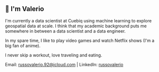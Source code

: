 ## 👋 I'm Valerio

I'm currently a data scientist at Cuebiq using machine learning to explore geospatial data at scale. I think that my academic background puts me somewhere in between a data scientist and a data engineer.

In my spare time, I like to play video games and watch Netflix shows (I'm a big fan of anime).

I never skip a workout, love traveling and eating.

Email: russovalerio.92@icloud.com | LinkedIn: [russovalerio](https://www.linkedin.com/in/-vrusso/)
